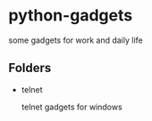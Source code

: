 # python-gadgets
some gadgets for work and daily life

## Folders

- telnet
    
    telnet gadgets for windows